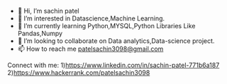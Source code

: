 
- 👋 Hi, I’m sachin patel
- 👀 I’m interested in Datascience,Machine Learning.
- 🌱 I’m currently learning Python,MYSQL,Python Libraries Like Pandas,Numpy
- 💞️ I’m looking to collaborate on Data analytics,Data-science project.
- 📫 How to reach me patelsachin3098@gmail.com


Connect with me:
1)https://www.linkedin.com/in/sachin-patel-771b6a187
2)https://www.hackerrank.com/patelsachin3098


